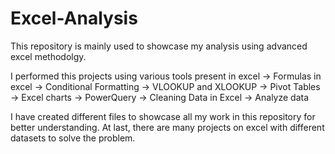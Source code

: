 # Excel-Analysis
This repository is mainly used to showcase my analysis using advanced excel methodolgy.

I performed this projects using various tools present in excel
-> Formulas in excel
-> Conditional Formatting 
-> VLOOKUP and XLOOKUP
-> Pivot Tables
-> Excel charts
-> PowerQuery
-> Cleaning Data in Excel
-> Analyze data

I have created different files to showcase all my work in this repository for better understanding.
At last, there are many projects on excel with different datasets to solve the problem.

